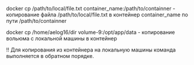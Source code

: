 
docker cp /path/to/local/file.txt container_name:/path/to/containner - копирование файла /path/to/local/file.txt в контейнер container_name по пути /path/to/containner

docker cp /home/aelog16/dir volume-9:/opt/app/data - копирование вольюма с локальной машины в контейнер

!! Для копирования из контейнера на локальную машины команда выполняется в обратном порядке.
